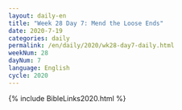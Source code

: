 ```yaml
---
layout: daily-en
title: "Week 28 Day 7: Mend the Loose Ends"
date: 2020-7-19 
categories: daily
permalink: /en/daily/2020/wk28-day7-daily.html
weekNum: 28
dayNum: 7
language: English
cycle: 2020
---
```

{% include BibleLinks2020.html %} 
